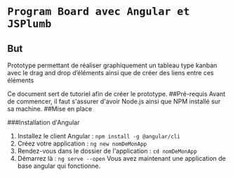# `Program Board avec Angular et JSPlumb`
## But
Prototype permettant de réaliser graphiquement un tableau type kanban avec le drag and drop d’éléments ainsi que de créer des liens entre ces éléments

Ce document sert de tutoriel afin de créer le prototype.
##Pré-requis
Avant de commencer, il faut s'assurer d'avoir Node.js ainsi que NPM installé sur sa machine.
##Mise en place

###Installation d'Angular

  1. Installez le client Angular : `npm install -g @angular/cli`
  2. Créez votre application : `ng new nomDeMonApp`
  3. Rendez-vous dans le dossier de l'application : `cd nomDeMonApp`
  4. Démarrez là : `ng serve --open`
Vous avez maintenant une application de base angular qui fonctionne.

